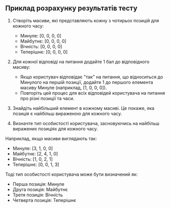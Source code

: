 ## Приклад розрахунку результатів тесту

1. Створіть масиви, які представляють кожну з чотирьох позицій для кожного часу:
   - Минуле: [0, 0, 0, 0]
   - Майбутнє: [0, 0, 0, 0]
   - Вічність: [0, 0, 0, 0]
   - Теперішнє: [0, 0, 0, 0]

2. Для кожної відповіді на питання додайте 1 бал до відповідного масиву:
   - Якщо користувач відповідає "так" на питання, що відноситься до Минулого на першій позиції, додайте 1 до першого елемента масиву Минуле (наприклад, [1, 0, 0, 0]).
   - Повторіть цей процес для всіх відповідей користувача на питання про різні позиції та часи.

3. Знайдіть найбільший елемент в кожному масиві. Це покаже, яка позиція є найбільш вираженою для кожного часу.

4. Визначте тип особистості користувача, засновуючись на найбільш виражених позиціях для кожного часу.

Наприклад, якщо масиви виглядають так:
   - Минуле: [3, 1, 0, 0]
   - Майбутнє: [2, 4, 1, 0]
   - Вічність: [1, 0, 2, 1]
   - Теперішнє: [0, 0, 1, 3]

Тоді тип особистості користувача може бути визначений як:
   - Перша позиція: Минуле
   - Друга позиція: Майбутнє
   - Третя позиція: Вічність
   - Четверта позиція: Теперішнє
